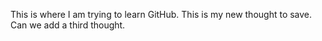 This is where I am trying to learn GitHub.
This is my new thought to save.
Can we add a third thought.
